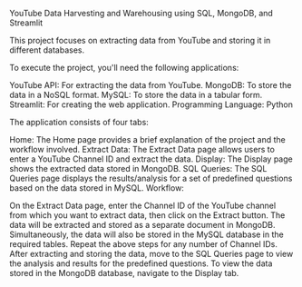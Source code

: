 YouTube Data Harvesting and Warehousing using SQL, MongoDB, and Streamlit

This project focuses on extracting data from YouTube and storing it in different databases.

To execute the project, you'll need the following applications:

YouTube API: For extracting the data from YouTube.
MongoDB: To store the data in a NoSQL format.
MySQL: To store the data in a tabular form.
Streamlit: For creating the web application.
Programming Language: Python

The application consists of four tabs:

Home: The Home page provides a brief explanation of the project and the workflow involved.
Extract Data: The Extract Data page allows users to enter a YouTube Channel ID and extract the data.
Display: The Display page shows the extracted data stored in MongoDB.
SQL Queries: The SQL Queries page displays the results/analysis for a set of predefined questions based on the data stored in MySQL.
Workflow:

On the Extract Data page, enter the Channel ID of the YouTube channel from which you want to extract data, then click on the Extract button.
The data will be extracted and stored as a separate document in MongoDB. Simultaneously, the data will also be stored in the MySQL database in the required tables.
Repeat the above steps for any number of Channel IDs.
After extracting and storing the data, move to the SQL Queries page to view the analysis and results for the predefined questions.
To view the data stored in the MongoDB database, navigate to the Display tab.
